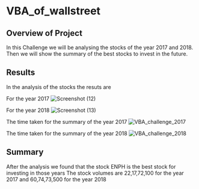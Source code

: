 # VBA_of_wallstreet
## Overview of Project

In this Challenge we will be analysing the stocks of the year 2017 and 2018. Then we will show the summary of the best stocks to invest in the future.
 
## Results
In the analysis of the stocks the resuts are
  
  For the year 2017
  ![Screenshot (12)](https://user-images.githubusercontent.com/75938709/164958655-9f3a12fd-a86a-42a3-88c7-9fbc388ea36d.png)
 
  
  For the year 2018
  ![Screenshot (13)](https://user-images.githubusercontent.com/75938709/164958636-7cf457fc-f027-4603-9ca8-79b3d5b2dee2.png)
  
The time taken for the summary of the year 2017
   ![VBA_challenge_2017](https://user-images.githubusercontent.com/75938709/164958565-f071c8ba-2305-469e-a3a2-5d25d28c9d55.png)
   
The time taken for the summary of the year 2018
  ![VBA_challenge_2018](https://user-images.githubusercontent.com/75938709/164958687-044d72b9-c251-4d7e-9c48-0b6fa14606d3.png)

## Summary
  After the analysis we found that the stock ENPH is the best stock for investing in those years
  The stock volumes are 22,17,72,100 for the year 2017 and 60,74,73,500 for the year 2018
